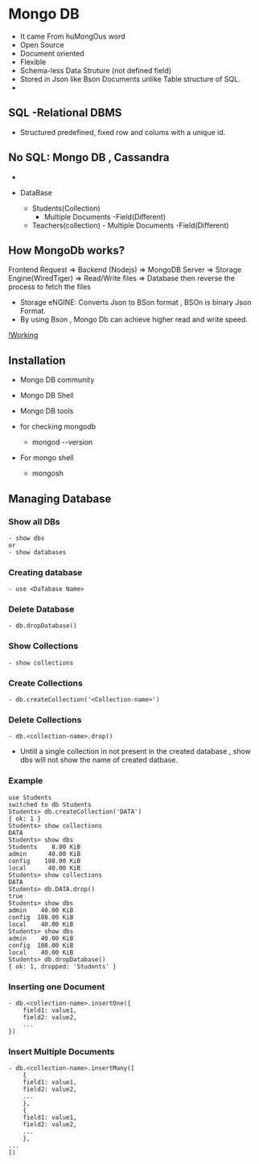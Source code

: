 # Mongo DB

- It came From huMongOus word
- Open Source
-  Document oriented
-   Flexible
-   Schema-less Data Struture (not defined field)
- Stored in Json like Bson Documents  unlike Table structure of SQL.
- 

## SQL -Relational DBMS
 -  Structured predefined, fixed row and colums with a unique id.

 ## No SQL: Mongo DB , Cassandra
  -

- DataBase
    - Students(Collection)  
        - Multiple Documents
            -Field(Different)
    - Teachers(collection)
          - Multiple Documents
             -Field(Different)


## How MongoDb works?

Frontend Request => Backend (Nodejs) => MongoDB Server => Storage Engine(WiredTiger) => Read/Write files => Database 
 then reverse the process to fetch the files

 - Storage eNGINE: Converts Json to BSon format , BSOn is binary Json Format.
 - By using Bson , Mongo Db can achieve higher read and write speed.

[!Working](./Resources/working.png)

 ## Installation
 - Mongo DB community
 - Mongo DB Shell
 - Mongo DB tools

-  for checking mongodb 
    -   mongod --version
-   For mongo shell
    -  mongosh


## Managing Database

### Show all DBs
    - show dbs 
    or
    - show databases

### Creating database
    - use <DaTabase Name>

### Delete Database
    - db.dropDatabase()
 
### Show Collections
    - show collections

### Create Collections
    - db.createCollection('<Collection-name>')

### Delete Collections
    - db.<collection-name>.drop()

- Untill a single collection in not present in the created database , show dbs will not show the name of created datbase.

### Example

````
use Students
switched to db Students
Students> db.createCollection('DATA')
{ ok: 1 }
Students> show collections
DATA
Students> show dbs
Students    8.00 KiB
admin      40.00 KiB
config    108.00 KiB
local      40.00 KiB
Students> show collections
DATA
Students> db.DATA.drop()
true
Students> show dbs
admin    40.00 KiB
config  108.00 KiB
local    40.00 KiB
Students> show dbs
admin    40.00 KiB
config  108.00 KiB
local    40.00 KiB
Students> db.dropDatabase()
{ ok: 1, dropped: 'Students' }
````

### Inserting one Document
    - db.<collection-name>.insertOne({
        field1: value1,
        field2: value2,
        ...
    })

### Insert Multiple Documents
    - db.<collection-name>.insertMany([
        {
        field1: value1,
        field2: value2,
        ...
        },
        {
        field1: value1,
        field2: value2,
        ...
        },
    ...
    ])


    
